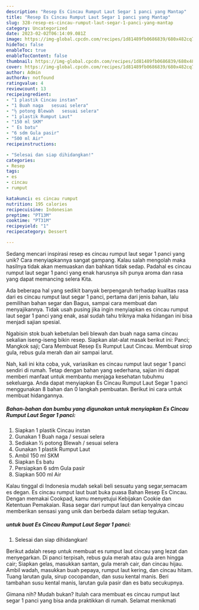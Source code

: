 ```yaml
---
description: "Resep Es Cincau Rumput Laut Segar 1 panci yang Mantap"
title: "Resep Es Cincau Rumput Laut Segar 1 panci yang Mantap"
slug: 328-resep-es-cincau-rumput-laut-segar-1-panci-yang-mantap
category: Uncategorized
date: 2023-02-02T06:14:09.081Z
image: https://img-global.cpcdn.com/recipes/1d81489fb0686839/680x482cq70/es-cincau-rumput-laut-segar-1-panci-foto-resep-utama.jpg
hideToc: false
enableToc: true
enableTocContent: false
thumbnail: https://img-global.cpcdn.com/recipes/1d81489fb0686839/680x482cq70/es-cincau-rumput-laut-segar-1-panci-foto-resep-utama.jpg
cover: https://img-global.cpcdn.com/recipes/1d81489fb0686839/680x482cq70/es-cincau-rumput-laut-segar-1-panci-foto-resep-utama.jpg
author: Admin
authorAv: notfound
ratingvalue: 4
reviewcount: 13
recipeingredient:
- "1 plastik Cincau instan"
- "1 Buah naga   sesuai selera"
- "½ potong Blewah   sesuai selera"
- "1 plastik Rumput Laut"
- "150 ml SKM"
- " Es batu"
- "6 sdm Gula pasir"
- "500 ml Air"
recipeinstructions:

- "Selesai dan siap dihidangkan!"
categories:
- Resep
tags:
- es
- cincau
- rumput

katakunci: es cincau rumput 
nutrition: 195 calories
recipecuisine: Indonesian
preptime: "PT13M"
cooktime: "PT31M"
recipeyield: "1"
recipecategory: Dessert

---
```





Sedang mencari inspirasi resep es cincau rumput laut segar 1 panci yang unik? Cara menyiapkannya sangat gampang. Kalau salah mengolah maka hasilnya tidak akan memuaskan dan bahkan tidak sedap. Padahal es cincau rumput laut segar 1 panci yang enak harusnya sih punya aroma dan rasa yang dapat memancing selera Kita.





Ada beberapa hal yang sedikit banyak berpengaruh terhadap kualitas rasa dari es cincau rumput laut segar 1 panci, pertama dari jenis bahan, lalu pemilihan bahan segar dan Bagus, sampai cara membuat dan menyajikannya. Tidak usah pusing jika ingin menyiapkan es cincau rumput laut segar 1 panci yang enak,      asal sudah tahu triknya maka hidangan ini bisa menjadi sajian spesial.














Ngabisin stok buah kebetulan beli blewah dan buah naga sama cincau sekalian iseng-iseng bikin resep. Siapkan alat-alat masak berikut ini: Panci; Mangkok saji; Cara Membuat Resep Es Rumput Laut Cincau. Membuat sirop gula, rebus gula merah dan air sampai larut.






Nah, kali ini kita coba, yuk, variasikan es cincau rumput laut segar 1 panci sendiri di rumah. Tetap dengan bahan yang sederhana, sajian ini dapat memberi manfaat untuk membantu menjaga kesehatan tubuhmu sekeluarga. Anda dapat menyiapkan Es Cincau Rumput Laut Segar 1 panci menggunakan 8 bahan dan 0 langkah pembuatan. Berikut ini cara untuk membuat hidangannya.

<!--inarticleads1-->

##### Bahan-bahan dan bumbu yang digunakan untuk menyiapkan Es Cincau Rumput Laut Segar 1 panci:

1. Siapkan 1 plastik Cincau instan
1. Gunakan 1 Buah naga  / sesuai selera
1. Sediakan ½ potong Blewah  / sesuai selera
1. Gunakan 1 plastik Rumput Laut
1. Ambil 150 ml SKM
1. Siapkan  Es batu
1. Persiapkan 6 sdm Gula pasir
1. Siapkan 500 ml Air


Kalau tinggal di Indonesia mudah sekali beli sesuatu yang segar,semacam es degan. Es cincau rumput laut buat buka puasa Bahan Resep Es Cincau. Dengan memakai Cookpad, kamu menyetujui Kebijakan Cookie dan Ketentuan Pemakaian. Rasa segar dari rumput laut dan kenyalnya cincau memberikan sensasi yang unik dan berbeda dalam setiap tegukan. 

<!--inarticleads2-->

#####  untuk buat Es Cincau Rumput Laut Segar 1 panci:


1. Selesai dan siap dihidangkan!

Berikut adalah resep untuk membuat es rumput laut cincau yang lezat dan menyegarkan. Di panci terpisah, rebus gula merah atau gula aren hingga cair; Siapkan gelas, masukkan santan, gula merah cair, dan cincau hijau. Ambil wadah, masukkan buah pepaya, rumput laut kering, dan cincau hitam. Tuang larutan gula, sirup cocopandan, dan susu kental manis. Beri tambahan susu kental manis, larutan gula pasir dan es batu secukupnya. 

Gimana nih? Mudah bukan? Itulah cara membuat es cincau rumput laut segar 1 panci yang bisa anda praktikkan di rumah. Selamat menikmati

